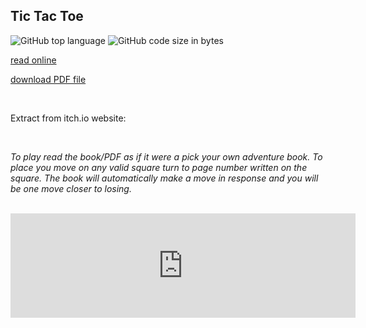 ## Tic Tac Toe
<!-- META An unbeatable amalgamation of a pick your own adventure book and the game naughts and crosses META -->

![GitHub top language](https://img.shields.io/github/languages/top/ollielynas/tick-tack-toe-book )
![GitHub code size in bytes](https://img.shields.io/github/languages/code-size/ollielynas/tick-tack-toe-book )



[read online](https://itch.io/embed-upload/7949497?color=bdf567)

[download PDF file](https://ollie-lynas.itch.io/the-ultimate-guide-to-naughts-and-crosses/purchase)

<br>

Extract from itch.io website:

<br>

*To play read the book/PDF as if it were a pick your own adventure book. To place you move on any valid square turn to page number written on the square. The book will automatically make a move in response and you will be one move closer to losing.*

<br>

<iframe frameborder="0" src="https://itch.io/embed/2078262" width="552" height="167"><a href="https://ollie-lynas.itch.io/the-ultimate-guide-to-naughts-and-crosses">The Ultimate Guide To Tic Tac Toe by Ollie lynas</a></iframe>
<!-- LAST EDITED 1700433911 LAST EDITED-->